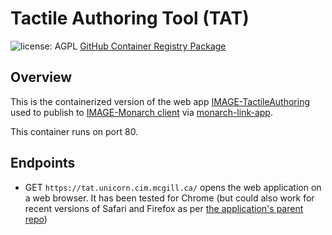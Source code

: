 # Tactile Authoring Tool (TAT)

![license: AGPL](https://img.shields.io/badge/license-AGPL-success) [GitHub Container Registry Package](https://github.com/Shared-Reality-Lab/IMAGE-server/pkgs/container/image-service-tat)

## Overview

This is the containerized version of the web app [IMAGE-TactileAuthoring](https://github.com/Shared-Reality-Lab/IMAGE-TactileAuthoring) used to publish to [IMAGE-Monarch client](https://github.com/Shared-Reality-Lab/IMAGE-Monarch) via [monarch-link-app](https://github.com/Shared-Reality-Lab/IMAGE-server/tree/main/services/monarch-link-app).

This container runs on port 80.

## Endpoints
- GET `https://tat.unicorn.cim.mcgill.ca/` opens the web application on a web browser. It has been tested for Chrome (but could also work for recent versions of Safari and Firefox as per [the application's parent repo](https://github.com/SVG-Edit/svgedit))
